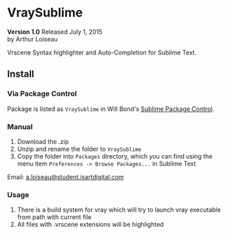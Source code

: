 # VraySublime #
**Version 1.0** Released July 1, 2015  
by Arthur Loiseau

Vrscene Syntax highlighter and Auto-Completion for Sublime Text.

## Install

### Via Package Control

Package is listed as `VraySublime` in Will Bond's [Sublime Package Control](https://packagecontrol.io/).

### Manual

1. Download the .zip
2. Unzip and rename the folder to `VraySublime`
3. Copy the folder into `Packages` directory, which you can find using the menu item `Preferences -> Browse Packages...` in Sublime Text

Email: [a.loiseau@student.isartdigital.com](a.loiseau@student.isartdigital.com) 

### Usage

1. There is a build system for vray which will try to launch vray executable from path with current file
2. All files with .vrscene extensions will be highlighted